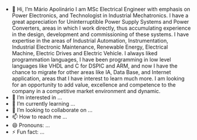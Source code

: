 - 👋 Hi, I’m Mário Apolinário I am MSc Electrical Engineer with emphasis on Power Electronics, and Technologist in Industrial Mechatronics. I have a great appreciation for Uninterruptible Power Supply Systems and Power Converters, areas in which I work directly, thus accumulating experience in the design, development and commissioning of these systems. I have expertise in the areas of Industrial Automation, Instrumentation, Industrial Electronic Maintenance, Renewable Energy, Electrical Machine, Electric Drives and Electric Vehicle. I always liked programmation languages, I have been programming in low level languages like VHDL and C for DSPIC and ARM, and now I have the chance to migrate for other areas like IA, Data Base, and Internet application, areas that I have interest to learn much more. I am looking for an opportunity to add value, excellence and competence to the company in a competitive market environment and dynamic.
- 👀 I’m interested in ...
- 🌱 I’m currently learning ...
- 💞️ I’m looking to collaborate on ...
- 📫 How to reach me ...
- 😄 Pronouns: ...
- ⚡ Fun fact: ...

<!---
marioomapo/marioomapo is a ✨ special ✨ repository because its `README.md` (this file) appears on your GitHub profile.
You can click the Preview link to take a look at your changes.
--->
